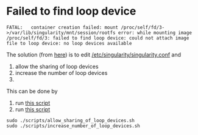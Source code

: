 # Failed to find loop device

```
FATAL:   container creation failed: mount /proc/self/fd/3->/var/lib/singularity/mnt/session/rootfs error: while mounting image /proc/self/fd/3: failed to find loop device: could not attach image file to loop device: no loop devices available
```

The solution (from [here](https://github.com/sylabs/singularity/issues/1499#issuecomment-1493282259))
is to edit [/etc/singularity/singularity.conf](https://docs.sylabs.io/guides/latest/admin-guide/configfiles.html#singularity-conf) 
and 

  1. allow the sharing of loop devices
  2. increase the number of loop devices
  3. 

This can be done by 

  1. run [this script](scripts/allow_sharing_of_loop_devices.sh) 
  2. run [this script](scripts/increase_number_of_loop_devices.sh)

```
sudo ./scripts/allow_sharing_of_loop_devices.sh
sudo ./scripts/increase_number_of_loop_devices.sh
```



